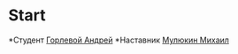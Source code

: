 # Start

*Студент [Горлевой Андрей](https://t.me/@andre_063)
*Наставник [Мулюкин Михаил](https://t.me/@krumza)
